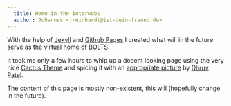 ```yaml
---
  title: Home in the interwebs
  author: Johannes <jreinhardt@ist-dein-freund.de>
---
```


With the help of [Jekyll](http://jekyllrb.com/) and [Github
Pages](http://pages.github.com/) I created what will in the future serve as the
virtual home of BOLTS.

<!-- more -->

It took me only a few hours to whip up a decent looking page using the very
nice [Cactus Theme](https://github.com/Wolfr/cactus-jekyll-theme) and spicing
it with an [appropriate
picture](https://www.flickr.com/photos/dkpphotography/9468970843)
by [Dhruv Patel](https://www.flickr.com/photos/dkpphotography/).

The content of this page is mostly non-existent, this will (hopefully change in
the future).

